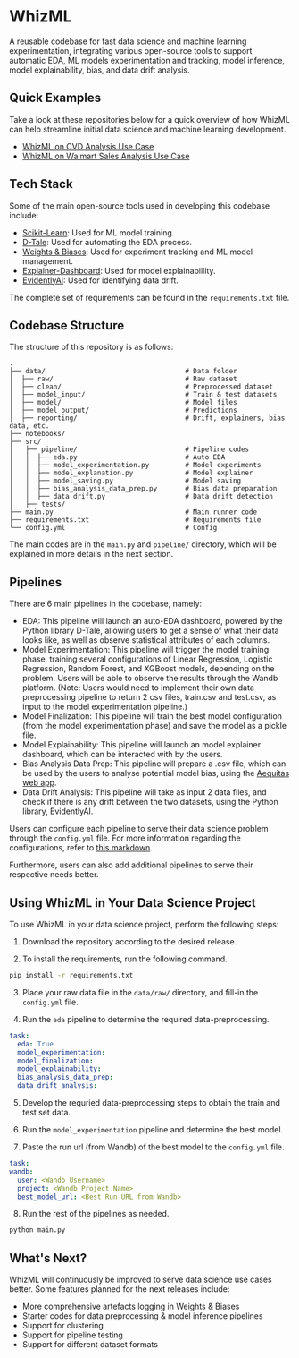 # WhizML

A reusable codebase for fast data science and machine learning experimentation,
integrating various open-source tools to support automatic EDA, ML models experimentation
and tracking, model inference, model explainability, bias, and data drift analysis.

## Quick Examples

Take a look at these repositories below for a quick overview of how WhizML can
help streamline initial data science and machine learning development.
- [WhizML on CVD Analysis Use Case](https://github.com/Gianatmaja/WhizML-CVD_Analysis/tree/main)
- [WhizML on Walmart Sales Analysis Use Case](https://github.com/Gianatmaja/WhizML-Walmart_Sales/tree/main)

## Tech Stack

Some of the main open-source tools used in developing this codebase include:

- [Scikit-Learn](https://scikit-learn.org/stable/): Used for ML model training.
- [D-Tale](https://pypi.org/project/dtale/): Used for automating the EDA process.
- [Weights & Biases](https://docs.wandb.ai/): Used for experiment tracking and ML model management.
- [Explainer-Dashboard](https://explainerdashboard.readthedocs.io/en/latest/): Used for model explainabillity.
- [EvidentlyAI](https://www.evidentlyai.com/): Used for identifying data drift.

The complete set of requirements can be found in the `requirements.txt` file.

## Codebase Structure
The structure of this repository is as follows:

    .
    ├── data/                                   # Data folder
    │  ├── raw/                                 # Raw dataset      
    │  ├── clean/                               # Preprocessed dataset
    │  ├── model_input/                         # Train & test datasets
    │  ├── model/                               # Model files
    │  ├── model_output/                        # Predictions
    │  ├── reporting/                           # Drift, explainers, bias data, etc.
    ├── notebooks/
    ├── src/
    │   ├── pipeline/                           # Pipeline codes
    │   │  ├── eda.py                           # Auto EDA
    │   │  ├── model_experimentation.py         # Model experiments
    │   │  ├── model_explanation.py             # Model explainer
    │   │  ├── model_saving.py                  # Model saving
    │   │  ├── bias_analysis_data_prep.py       # Bias data preparation
    │   │  ├── data_drift.py                    # Data drift detection
    │   ├── tests/
    ├── main.py                                 # Main runner code
    ├── requirements.txt                        # Requirements file
    └── config.yml                              # Config

The main codes are in the `main.py` and `pipeline/` directory, which will be explained in more details in the
next section.

## Pipelines

There are 6 main pipelines in the codebase, namely:

- EDA: This pipeline will launch an auto-EDA dashboard, powered by the Python library D-Tale, allowing users
to get a sense of what their data looks like, as well as observe statistical attributes of each columns.
- Model Experimentation: This pipeline will trigger the model training phase, training several configurations
of Linear Regression, Logistic Regression, Random Forest, and XGBoost models, depending on the problem. Users
will be able to observe the results through the Wandb platform. (Note: Users would need to implement their own
data preprocessing pipeline to return 2 csv files, train.csv and test.csv, as input to the model experimentation
pipeline.)
- Model Finalization: This pipeline will train the best model configuration (from the model experimentation phase)
and save the model as a pickle file.
- Model Explainability: This pipeline will launch an model explainer dashboard, which can be interacted with by
the users.
- Bias Analysis Data Prep: This pipeline will prepare a .csv file, which can be used by the users to analyse
potential model bias, using the [Aequitas web app](http://aequitas.dssg.io/).
- Data Drift Analysis: This pipeline will take as input 2 data files, and check if there is any drift between
the two datasets, using the Python library, EvidentlyAI.

Users can configure each pipeline to serve their data science problem through the `config.yml` file. For more 
information regarding the configurations, refer to [this markdown](https://github.com/Gianatmaja/WhizML/blob/main/Config_Inputs.md).

Furthermore, users can also add additional pipelines to serve their respective needs better.

## Using WhizML in Your Data Science Project
To use WhizML in your data science project, perform the following steps:

1. Download the repository according to the desired release.

2. To install the requirements, run the following command.

```bash
pip install -r requirements.txt
```
3. Place your raw data file in the `data/raw/` directory, and fill-in the `config.yml` file.

4. Run the `eda` pipeline to determine the required data-preprocessing.

```YAML
task:
  eda: True
  model_experimentation: 
  model_finalization:
  model_explainability:
  bias_analysis_data_prep:
  data_drift_analysis:
```

5. Develop the requried data-preprocessing steps to obtain the train and test set data.

6. Run the `model_experimentation` pipeline and determine the best model.

7. Paste the run url (from Wandb) of the best model to the `config.yml` file.

```YAML
task:
wandb:
  user: <Wandb Username>
  project: <Wandb Project Name>
  best_model_url: <Best Run URL from Wandb>
```

8. Run the rest of the pipelines as needed.

```bash
python main.py
```


## What's Next?
WhizML will continuously be improved to serve data science use cases better. Some features planned for the next
releases include:
- More comprehensive artefacts logging in Weights & Biases
- Starter codes for data preprocessing & model inference pipelines
- Support for clustering
- Support for pipeline testing
- Support for different dataset formats